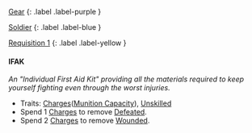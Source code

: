 
[Gear](Game/Gear-List)
{: .label .label-purple }

[Soldier](Game/Soldier)
{: .label .label-blue }

[Requisition 1](Game/Deployment#Requisition)
{: .label .label-yellow }
#### IFAK
*An "Individual First Aid Kit" providing all the materials required to keep yourself fighting even through the worst injuries.*

* Traits: [Charges](Game/Core/Blocks/Charges)([Munition Capacity](Game/Additional-Attributes#Munition%20Capacity)), [Unskilled](Game/Core/Blocks/Unskilled)
* Spend 1 [Charges](Game/Core/Blocks/Charges) to remove [Defeated](Core/Effects#Defeated).
* Spend 2 [Charges](Game/Core/Blocks/Charges) to remove [Wounded](Core/Effects#Wounded).


